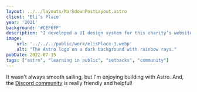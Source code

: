 ```yaml
---
layout: ../../layouts/MarkdownPostLayout.astro
client: 'Eli’s Place'
year: '2021'
background: '#CEF6FF'
description: "I developed a UI design system for this charity’s website and offered guidance on copy and content."
image:
    url: '../../../public/work/elisPlace-1.webp'
    alt: "The Astro logo on a dark background with rainbow rays."
pubDate: 2022-07-15
tags: ["astro", "learning in public", "setbacks", "community"]
---
```

It wasn't always smooth sailing, but I'm enjoying building with Astro. And, the [Discord community](https://astro.build/chat) is really friendly and helpful!